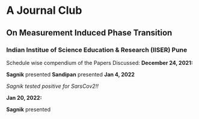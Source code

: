 # A Journal Club
## On Measurement Induced Phase Transition

### Indian Institue of Science Education & Research (IISER) Pune


Schedule wise compendium of the Papers Discussed:
**December 24, 2021:**

**Sagnik** presented 
**Sandipan** presented
**Jan 4, 2022**

_Sagnik tested positive for SarsCov2!!_

**Jan 20, 2022:**

**Sagnik** presented 
